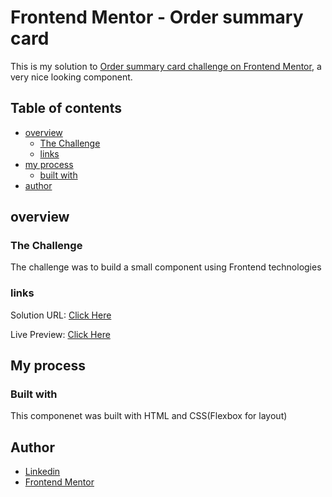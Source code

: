 # Frontend Mentor - Order summary card

This is my solution to [Order summary card challenge on Frontend Mentor](https://www.frontendmentor.io/challenges/order-summary-component-QlPmajDUj), a very nice looking component.

## Table of contents

- [overview](#overview)
  - [The Challenge](#the-challenge)
  - [links](#links)
- [my process](#my-process)
  - [built with](#built-with)
- [author](#author)

## overview

### The Challenge

The challenge was to build a small component using Frontend technologies

### links

Solution URL: [Click Here]()

Live Preview: [Click Here](https://mohammed997732.github.io/Order-Summery-Component-/)

## My process

### Built with

This componenet was built with HTML and CSS(Flexbox for layout)

## Author

- [Linkedin](https://www.linkedin.com/in/mohammed-el-ghazaly-837368229/)
- [Frontend Mentor](https://www.frontendmentor.io/profile/Mohammed997732)
